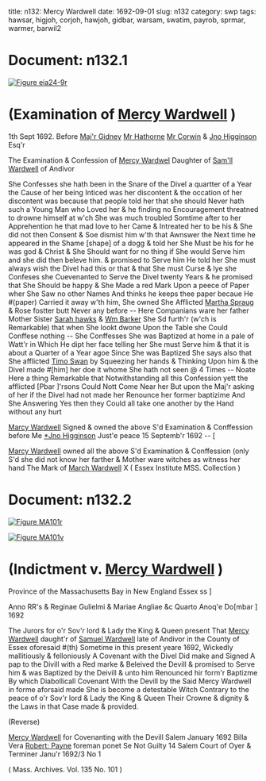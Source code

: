 title: n132: Mercy Wardwell
date: 1692-09-01
slug: n132
category: swp
tags: hawsar, higjoh, corjoh, hawjoh, gidbar, warsam, swatim, payrob, sprmar, warmer, barwil2




<div markdown class="doc" id="n132.1">

# Document: n132.1



<span markdown class="figure">[![Figure eia24-9r](archives/essex/eia/gifs/eia24-9r.gif)](archives/essex/eia/large/eia24-9r.jpg)</span>


# (Examination of [Mercy Wardwell](/tag/warmer.html) )

 1th Sept 1692. Before [Maj'r Gidney](/tag/gidbar.html) [Mr Hathorne](/tag/hawjoh.html) [Mr Corwin](/tag/corjoh.html) & [Jno Higginson](/tag/higjoh.html) Esq'r

The Examination & Confession of [Mercy Wardwel](/tag/warmer.html) Daughter of [Sam'll Wardwell](/tag/warsam.html) of Andivor

She Confesses she hath been in the Snare of the Divel a quartter of a Year the Cause of her being Inticed was her discontent & the occation of her discontent was because that people told her that she should Never hath such a Young Man who Loved her & he finding no Encouragement threatned to drowne himself at w'ch She was much troubled Somtime after to her Apprehention he that mad love to her Came & Intreated her to be his & She did not then Consent & Soe dismist him w'th that Awnswer the Next time he appeared in the Shame [shape] of a dogg & told her She Must be his for he was god & Christ & She Should want for no thing if She would Serve him and she did then beleve him. & promised to Serve him He told her She must always wish the Divel had this or that & that She must Curse & lye she Confeses she Cuevenanted to Serve the Divel twenty Years & he promised that She Should be happy & She Made a red Mark Upon a peece of Paper wher She Saw no other Names And thinks he keeps thee paper becaue He #(paper) Carried it away w'th him, She owned She Afflicted [Martha Spraug](/tag/sprmar.html) & Rose fostter butt Never any before -- Here Companians ware her father Mother Sister [Sarah hawks](/tag/hawsar.html) & [Wm Barker](/tag/barwil2.html) She Sd furth'r (w'ch is Remarkable) that when She lookt dwone Upon the Table she Could Conffese nothing -- She Conffesses She was Baptized at home in a pale of Watt'r in Which He dipt her face telling her She must Serve him & that it is about a Quarter of a Year agoe Since She was Baptized She says also that She afflicted [Timo Swan](/tag/swatim.html) by Squeezing her hands & Thinking Upon him & the Divel made #[him] her doe it whome She hath not seen @ 4 Times -- Noate Here a thing Remarkable that Notwithstanding  all this Confession yett the afflicted [Pbar ]'rsons Could Nott Come Near her But upon the Maj'r asking of her if the Divel had not made her Renounce her former baptizime And She Answering Yes then they Could all take one another by the Hand without any hurt

[Marcy Wardwell](/tag/warmer.html) Signed & owned the above S'd Examination & Conffession before Me [*Jno Higginson](/tag/higjoh.html) Just'e peace 15 Septemb'r 1692 -- [

[Marcy Wardwell](/tag/warmer.html) owned all the above S'd Examination & Conffession (only S'd she did not know her farther & Mother ware witches as witness her hand
The  Mark of [March Wardwell](/tag/warmer.html) X ( Essex Institute MSS. Collection )

</div>



<div markdown class="doc" id="n132.2">

# Document: n132.2



<span markdown class="figure">[![Figure MA101r](archives/MA135/small/MA101r.jpg)](archives/MA135/large/MA101r.jpg)</span>



<span markdown class="figure">[![Figure MA101v](archives/MA135/small/MA101v.jpg)](archives/MA135/large/MA101v.jpg)</span>


# (Indictment v. [Mercy Wardwell](/tag/warmer.html) )

Province of the Massachusetts Bay in New England Essex ss ] 

Anno RR's & Reginae Gulielmi & Mariae Angliae &c Quarto Anoq'e Do[mbar ] 1692 

The Jurors for o'r Sov'r lord & Lady the King & Queen present That [Mercy Wardwell](/tag/warmer.html) daught'r of [Samuel Wardwell](/tag/warsam.html) late of Andivor in the County of Essex oforesaid #(th) Sometime in this present yeare 1692, Wickedly mallitiously & felloniously A Covenant with the Divel Did make and Signed A pap to the Divill with a Red marke & Beleived the Devill & promised to Serve him & was Baptized by the Deivill & unto him Renounced hir form'r Baptizme By which Diabollicall Covenant With the Devill by the Said Mercy Wardwell in forme aforsaid made She is become a detestable Witch Contrary to the peace of o'r Sov'r lord & Lady the King & Queen Their Crowne & dignity & the Laws in that Case made & provided.

(Reverse) 

[Mercy Wardwell](/tag/warmer.html) for Covenanting with the Devill Salem January 1692 Billa Vera [Robert: Payne](/tag/payrob.html) foreman ponet Se Not Guilty 14 Salem Court of Oyer & Terminer Janu'r 1692/3 No 1

( Mass. Archives. Vol. 135 No. 101 )


</div>

